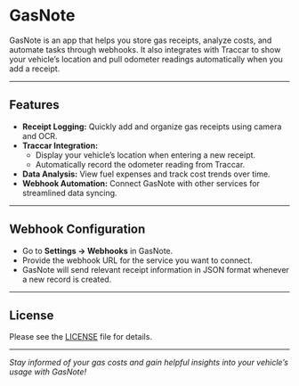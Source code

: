 # GasNote

GasNote is an app that helps you store gas receipts, analyze costs, and automate tasks through webhooks. It also integrates with Traccar to show your vehicle’s location and pull odometer readings automatically when you add a receipt.

---

## Features

- **Receipt Logging:** Quickly add and organize gas receipts using camera and OCR.
- **Traccar Integration:** 
  - Display your vehicle’s location when entering a new receipt.
  - Automatically record the odometer reading from Traccar.
- **Data Analysis:** View fuel expenses and track cost trends over time.
- **Webhook Automation:** Connect GasNote with other services for streamlined data syncing.

---

## Webhook Configuration

- Go to **Settings → Webhooks** in GasNote.
- Provide the webhook URL for the service you want to connect.
- GasNote will send relevant receipt information in JSON format whenever a new record is created.

---

## License

Please see the [LICENSE](LICENSE) file for details.

---

_Stay informed of your gas costs and gain helpful insights into your vehicle’s usage with GasNote!_
